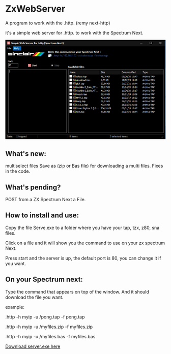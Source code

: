 # ZxWebServer
A program to work with the .http. (remy next-http)

it's a simple web server for .http. to work with the Spectrum Next.

![screen short](img/Captura.PNG)

What's new:
--------------
multiselect files
Save as (zip or Bas file) for downloading a multi files.
Fixes in the code.

What's pending?
----------------
POST from a ZX Spectrum Next a File.

How to install and use:
--------------
Copy the file Serve.exe to a folder where you have your tap, tzx, z80, sna files. 

Click on a file and it will show you the command to use on your zx spectrum Next.

Press start and the server is up, the default port is 80, you can change it if you want.

On your Spectrum next:
----------------------
Type the command that appears on top of the window. And it should download the file you want.

example: 

.http -h myip -u /pong.tap -f pong.tap

.http -h myip -u /myfiles.zip -f myfiles.zip

.http -h myip -u /myfiles.bas -f myfiles.bas

[Download server.exe here](Win32/Release/Server.exe)
